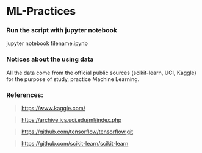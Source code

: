 # ML-Practices

### Run the script with jupyter notebook
jupyter notebook filename.ipynb


### Notices about the using data  
All the data come from the official public sources (scikit-learn, UCI, Kaggle) for the purpose of study, practice Machine Learning.


### References:
> https://www.kaggle.com/

> https://archive.ics.uci.edu/ml/index.php

> https://github.com/tensorflow/tensorflow.git

> https://github.com/scikit-learn/scikit-learn
